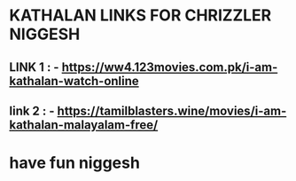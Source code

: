 # KATHALAN LINKS FOR CHRIZZLER NIGGESH

## LINK 1 : - https://ww4.123movies.com.pk/i-am-kathalan-watch-online

## link 2 : - https://tamilblasters.wine/movies/i-am-kathalan-malayalam-free/


# have fun niggesh
